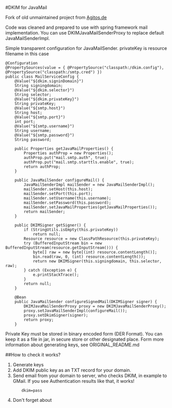 #DKIM for JavaMail

Fork of old unmaintained project from [Agitos.de](http://www.agitos.de/dkim-for-javamail/)

Code was cleaned and prepared to use with spring framework mail implementation. You can use DKIMJavaMailSenderProxy to replace default JavaMailSenderImpl.

Simple transparent configuration for JavaMailSender. privateKey is resource filename in this case
```
@Configuration
@PropertySources(value = { @PropertySource("classpath:/dkim.config"), @PropertySource("classpath:/smtp.cred") })
public class MailServiceConfig {
	@Value("${dkim.signinDomain}")
	String signingdomain;
	@Value("${dkim.selector}")
	String selector;
	@Value("${dkim.privateKey}")
	String privateKey;
	@Value("${smtp.host}")
	String host;
	@Value("${smtp.port}")
	int port;
	@Value("${smtp.username}")
	String username;
	@Value("${smtp.password}")
	String password;

	public Properties getJavaMailProperties() {
		Properties authProp = new Properties();
		authProp.put("mail.smtp.auth", true);
		authProp.put("mail.smtp.starttls.enable", true);
		return authProp;
	}
	
	public JavaMailSender configureMail() {
		JavaMailSenderImpl mailSender = new JavaMailSenderImpl();
		mailSender.setHost(this.host);
		mailSender.setPort(this.port);
		mailSender.setUsername(this.username);
		mailSender.setPassword(this.password);
		mailSender.setJavaMailProperties(getJavaMailProperties());
		return mailSender;
	}

	public DKIMSigner getSigner() {
		if (StringUtils.isEmpty(this.privateKey))
			return null;
		Resource resource = new ClassPathResource(this.privateKey);
		try (BufferedInputStream bin = new BufferedInputStream(resource.getInputStream())) {
			byte[] raw = new byte[(int) resource.contentLength()];
			bin.read(raw, 0, (int) resource.contentLength());
			return new DKIMSigner(this.signingdomain, this.selector, raw);
		} catch (Exception e) {
			e.printStackTrace();
		}
		return null;
	}

	@Bean
	public JavaMailSender configureSignedMail(DKIMSigner signer) {
		DKIMJavaMailSenderProxy proxy = new DKIMJavaMailSenderProxy();
		proxy.setJavaMailSenderImpl(configureMail());
		proxy.setDkimSigner(signer);
		return proxy;
	}
```

Private Key must be stored in binary encoded form (DER Format). You can keep it as a file in jar, in secure store or other designated place.
Form more information about generating keys, see ORIGINAL_README.md

##How to check it works?
1. Generate keys
2. Add DKIM public key as an TXT record for your domain.
3. Send email from your domain to server, who checks DKIM, in example to GMail. If you see Authentication results like that, it works!
```Authentication-Results:
       dkim=pass
```
4. Don't forget about 
